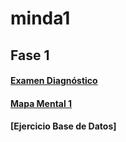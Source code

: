 # minda1

## Fase 1

#### [Examen Diagnóstico](https://github.com/SandraCavazos/minda1/blob/main/Ex-Diagnostico_1877283.pdf)
#### [Mapa Mental 1](https://github.com/SandraCavazos/minda1/blob/main/MapaMental_1_1877283.pdf)
#### [Ejercicio Base de Datos]
